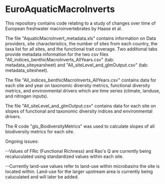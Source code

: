 # EuroAquaticMacroInverts
This repository contains code relating to a study of changes over time of European freshwater macroinvertebrates by Haase et al. 

The file "AquaticMacroInvert_metadata.xls" contains information on Data providers, site characteristics, the number of sites from each country, the taxa list for all sites, and the functional trait coverage. Two additional tabs provide metadata information for the two csv files "All_indices_benthicMacroInverts_AllYears.csv" (tab: metadata_siteyearsheet) and "All_siteLevel_and_glmOutput.csv" (tab: metadata_sitesheet).

The file "All_indices_benthicMacroInverts_AllYears.csv" contains data for each site and year on taxonomic diversity metrics, functional diversity metrics, and environmental drivers which are time series (climate, landuse, and nitrogen inputs).

The file "All_siteLevel_and_glmOutput.csv" contains data for each site on slopes of functional and taxonomic diversity indices and environmental drivers.

The R code "gls_BiodiversityMetrics" was used to calculate slopes of all biodiversity metrics for each site.

Ongoing issues:

--Values of FRic (Functional Richness) and Rao's Q are currently being recaluculated using standardized values within each site.

--Currently land-use values refer to land-use within microbasins the site is located within. Land-use for the larger upstream area is currently being caluculated and will later be added.
